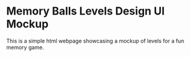 # Memory Balls Levels Design UI Mockup

This is a simple html webpage showcasing a mockup of levels for a fun memory game. 
